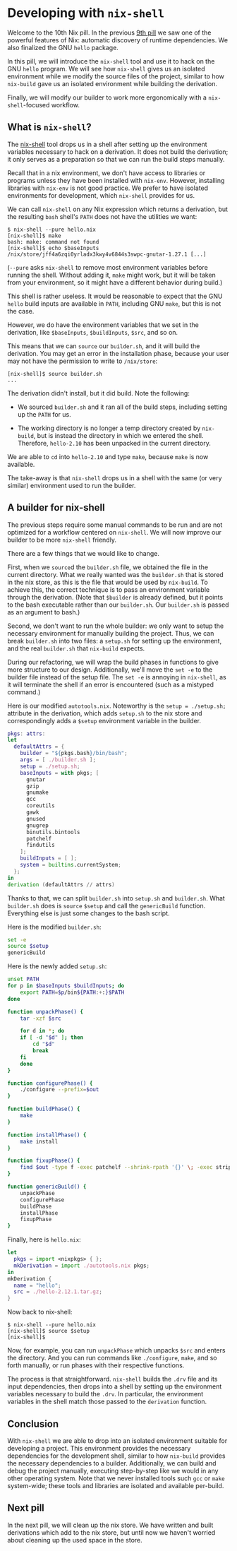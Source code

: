 # Developing with `nix-shell`

Welcome to the 10th Nix pill. In the previous [9th pill](09-automatic-runtime-dependencies.md) we saw one of the powerful features of Nix: automatic discovery of runtime dependencies. We also finalized the GNU `hello` package.

In this pill, we will introduce the `nix-shell` tool and use it to hack on the GNU `hello` program. We will see how `nix-shell` gives us an isolated environment while we modify the source files of the project, similar to how `nix-build` gave us an isolated environment while building the derivation.

Finally, we will modify our builder to work more ergonomically with a `nix-shell`-focused workflow.

## What is `nix-shell`?

The [nix-shell](https://nix.dev/manual/nix/stable/command-ref/nix-shell) tool drops us in a shell after setting up the environment variables necessary to hack on a derivation. It does not build the derivation; it only serves as a preparation so that we can run the build steps manually.

Recall that in a nix environment, we don't have access to libraries or programs unless they have been installed with `nix-env`. However, installing libraries with `nix-env` is not good practice. We prefer to have isolated environments for development, which `nix-shell` provides for us.

We can call `nix-shell` on any Nix expression which returns a derivation, but the resulting `bash` shell's `PATH` does not have the utilities we want:

```console
$ nix-shell --pure hello.nix
[nix-shell]$ make
bash: make: command not found
[nix-shell]$ echo $baseInputs
/nix/store/jff4a6zqi0yrladx3kwy4v6844s3swpc-gnutar-1.27.1 [...]
```

(`--pure` asks `nix-shell` to remove most environment variables before running the shell. Without adding it, `make` might work, but it will be taken from your environment, so it might have a different behavior during build.)

This shell is rather useless. It would be reasonable to expect that the GNU `hello` build inputs are available in `PATH`, including GNU `make`, but this is not the case.

However, we do have the environment variables that we set in the derivation, like `$baseInputs`, `$buildInputs`, `$src`, and so on.

This means that we can `source` our `builder.sh`, and it will build the derivation. You may get an error in the installation phase, because your user may not have the permission to write to `/nix/store`:

```console
[nix-shell]$ source builder.sh
...
```

The derivation didn't install, but it did build. Note the following:

- We sourced `builder.sh` and it ran all of the build steps, including setting up the `PATH` for us.

- The working directory is no longer a temp directory created by `nix-build`, but is instead the directory in which we entered the shell. Therefore, `hello-2.10` has been unpacked in the current directory.

We are able to `cd` into `hello-2.10` and type `make`, because `make` is now available.

The take-away is that `nix-shell` drops us in a shell with the same (or very similar) environment used to run the builder.

## A builder for nix-shell

The previous steps require some manual commands to be run and are not optimized for a workflow centered on `nix-shell`. We will now improve our builder to be more `nix-shell` friendly.

There are a few things that we would like to change.

First, when we `source`d the `builder.sh` file, we obtained the file in the current directory. What we really wanted was the `builder.sh` that is stored in the nix store, as this is the file that would be used by `nix-build`. To achieve this, the correct technique is to pass an environment variable through the derivation. (Note that `$builder` is already defined, but it points to the bash executable rather than our `builder.sh`. Our `builder.sh` is passed as an argument to bash.)

Second, we don't want to run the whole builder: we only want to setup the necessary environment for manually building the project. Thus, we can break `builder.sh` into two files: a `setup.sh` for setting up the environment, and the real `builder.sh` that `nix-build` expects.

During our refactoring, we will wrap the build phases in functions to give more structure to our design. Additionally, we'll move the `set -e` to the builder file instead of the setup file. The `set -e` is annoying in `nix-shell`, as it will terminate the shell if an error is encountered (such as a mistyped command.)

Here is our modified `autotools.nix`. Noteworthy is the `setup = ./setup.sh;` attribute in the derivation, which adds `setup.sh` to the nix store and correspondingly adds a `$setup` environment variable in the builder.

```nix
pkgs: attrs:
let
  defaultAttrs = {
    builder = "${pkgs.bash}/bin/bash";
    args = [ ./builder.sh ];
    setup = ./setup.sh;
    baseInputs = with pkgs; [
      gnutar
      gzip
      gnumake
      gcc
      coreutils
      gawk
      gnused
      gnugrep
      binutils.bintools
      patchelf
      findutils
    ];
    buildInputs = [ ];
    system = builtins.currentSystem;
  };
in
derivation (defaultAttrs // attrs)
```

Thanks to that, we can split `builder.sh` into `setup.sh` and `builder.sh`. What `builder.sh` does is `source` `$setup` and call the `genericBuild` function. Everything else is just some changes to the bash script.

Here is the modified `builder.sh`:

```sh
set -e
source $setup
genericBuild
```

Here is the newly added `setup.sh`:

```sh
unset PATH
for p in $baseInputs $buildInputs; do
    export PATH=$p/bin${PATH:+:}$PATH
done

function unpackPhase() {
    tar -xzf $src

    for d in *; do
    if [ -d "$d" ]; then
        cd "$d"
        break
    fi
    done
}

function configurePhase() {
    ./configure --prefix=$out
}

function buildPhase() {
    make
}

function installPhase() {
    make install
}

function fixupPhase() {
    find $out -type f -exec patchelf --shrink-rpath '{}' \; -exec strip '{}' \; 2>/dev/null
}

function genericBuild() {
    unpackPhase
    configurePhase
    buildPhase
    installPhase
    fixupPhase
}
```

Finally, here is `hello.nix`:

```nix
let
  pkgs = import <nixpkgs> { };
  mkDerivation = import ./autotools.nix pkgs;
in
mkDerivation {
  name = "hello";
  src = ./hello-2.12.1.tar.gz;
}
```

Now back to nix-shell:

```console
$ nix-shell --pure hello.nix
[nix-shell]$ source $setup
[nix-shell]$
```

Now, for example, you can run `unpackPhase` which unpacks `$src` and enters the directory. And you can run commands like `./configure`, `make`, and so forth manually, or run phases with their respective functions.

The process is that straightforward. `nix-shell` builds the `.drv` file and its input dependencies, then drops into a shell by setting up the environment variables necessary to build the `.drv`. In particular, the environment variables in the shell match those passed to the `derivation` function.

## Conclusion

With `nix-shell` we are able to drop into an isolated environment suitable for developing a project. This environment provides the necessary dependencies for the development shell, similar to how `nix-build` provides the necessary dependencies to a builder. Additionally, we can build and debug the project manually, executing step-by-step like we would in any other operating system. Note that we never installed tools such `gcc` or `make` system-wide; these tools and libraries are isolated and available per-build.

## Next pill

In the next pill, we will clean up the nix store. We have written and built derivations which add to the nix store, but until now we haven't worried about cleaning up the used space in the store.
